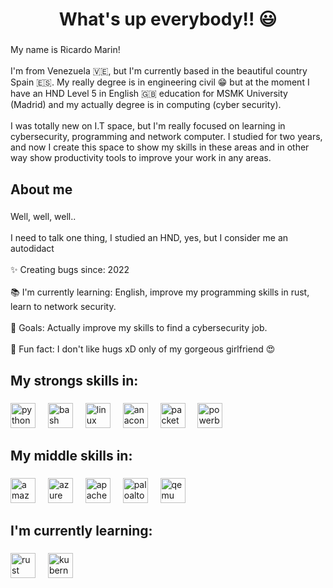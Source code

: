 <h1 align="center">What's up everybody!! 😃</h1>

###

<p align="left">My name is Ricardo Marin!<br><br>I'm from Venezuela 🇻🇪, but I'm currently based in the beautiful country Spain 🇪🇸. My really degree is in engineering civil 😁 but at the moment I have an HND Level 5 in English 🇬🇧 education for MSMK University (Madrid) and my actually degree is in computing (cyber security). <br><br>I was totally new on I.T space, but I'm really focused on learning in cybersecurity, programming and network computer. I studied for two years, and now I create this space to show my skills in these areas and in other way show productivity tools to improve your work in any areas.</p>

###

<h2 align="left">About me</h2>

###

<p align="left">Well, well, well..<br><br>I need to talk one thing, I studied an HND, yes, but I consider me an autodidact <br><br>✨ Creating bugs since: 2022<br><br>📚 I'm currently learning: English, improve my programming skills in rust, learn to network security.<br><br>🎯 Goals: Actually improve my skills to find a cybersecurity job.<br> <br>🎲 Fun fact: I don't like hugs xD only of my gorgeous girlfriend 😍</p>

###

<h2 align="left">My strongs skills in:</h2>

###

<div align="left">
  <!-- <img src="" height="40" alt="logo" /> -->
  <!-- <img width="12" /> -->
  <img src="https://cdn.jsdelivr.net/gh/devicons/devicon/icons/python/python-original.svg" height="40" alt="python logo"  />
  <img width="12" />
  <img src="https://cdn.jsdelivr.net/gh/devicons/devicon/icons/bash/bash-original.svg" height="40" alt="bash logo"  />
  <img width="12" />
  <img src="https://cdn.jsdelivr.net/gh/devicons/devicon/icons/linux/linux-original.svg" height="40" alt="linux logo"  />
  <img width="12" />
  <img src="https://cdn.jsdelivr.net/gh/devicons/devicon/icons/anaconda/anaconda-original.svg" height="40" alt="anaconda logo"  />
  <img width="12" />
  <img src="https://www.computernetworkingnotes.com/wp-content/uploads/ccna-study-guide/images/csg132-01-cisco-packet-tracer.png" height="40" alt="packet tracer logo" />
  <img width="12" />
  <img src="https://datascientest.com/es/files/2020/10/power-bi-logo-1.jpg" height="40" alt="powerbi logo" />
  <img width="12" />
</div>

###

<h2 align="left">My middle skills in:</h2>

###

<div align="left">
  <img src="https://cdn.jsdelivr.net/gh/devicons/devicon/icons/amazonwebservices/amazonwebservices-line-wordmark.svg" height="40" alt="amazonwebservices logo"  />
  <img width="12" />
  <img src="https://cdn.jsdelivr.net/gh/devicons/devicon/icons/azure/azure-original.svg" height="40" alt="azure logo"  />
  <img width="12" />
  <img src="https://cdn.jsdelivr.net/gh/devicons/devicon/icons/apache/apache-original.svg" height="40" alt="apache logo"  />
  <img width="12" />
  <img src="https://erepublic.brightspotcdn.com/dims4/default/5db57bb/2147483647/strip/true/crop/380x185+0+37/resize/1440x700!/quality/90/?url=http%3A%2F%2Ferepublic-brightspot.s3.us-west-2.amazonaws.com%2F73%2F86%2F1e883c894226a470b2a7f53740f5%2Fpaloalto.jpg" height="40" alt="paloalto networks logo" />
  <img width="12" />
  <img src="https://dashboard.snapcraft.io/site_media/appmedia/2018/08/icon_tTT6ZuR.png" height="40" alt="qemu logo" />
  <img width="12" />
</div>

###

<h2 align="left">I'm currently learning:</h2>

###

<div align="left">
  <img src="https://cdn.jsdelivr.net/gh/devicons/devicon/icons/rust/rust-original.svg" height="40" alt="rust logo"  />
  <img width="12" />
  <img src="https://cdn.jsdelivr.net/gh/devicons/devicon/icons/kubernetes/kubernetes-plain.svg" height="40" alt="kubernetes logo"  />
  <img width="12" />
</div>

